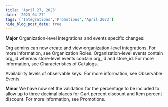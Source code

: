 ```yaml
---
title: 'April 27, 2023'
date: '2023-04-27'
tags: ['Integrations','Promotions','April 2023']
hide_blog_post_date: true
---
```

**Major**
Organization-level integrations and events specific changes:

Org admins can now create and view organization-level integrations. For more information, see Organization Roles.
Organization-level events contain org_id whereas store-level events contain org_id and store_id. For more information, see Characteristics of Catalogs.

Availability levels of observable keys. For more information, see Observable Events.

**Minor**
We have now set the validation for the percentage to be included to allow up to three decimal places for Cart percent discount and Item percent discount. For more information, see Promotions.
